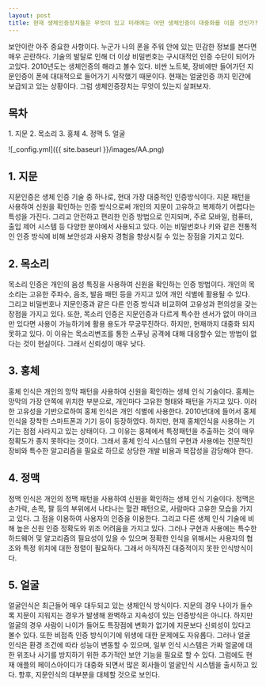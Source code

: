 ```yaml
---
layout: post
title: 현재 생체인증장치들은 무엇이 있고 미래에는 어떤 생체인증이 대중화를 이끌 것인가?
---
```


보안이란 아주 중요한 사항이다. 누군가 나의 폰을 주워 안에 있는 민감한 정보를 본다면 매우 곤란하다. 기술의 발달로 인해 더 이상 비밀번호는 구시대적인 인증 수단이 되어가고있다. 2010년도는 생체인증의 해라고 볼수 있다. 비싼 노트북, 장비에만 들어가던 지문인증이 폰에 대대적으로 들어가기 시작했기 때문이다.
현재는 얼굴인증 까지 민간에 보급되고 있는 상황이다. 그럼 생체인증장치는 무엇이 있는지 살펴보자. 

<h2>목차</h2>
1. 지문
2. 목소리
3. 홍체
4. 정맥
5. 얼굴

![_config.yml]({{ site.baseurl }}/images/AA.png)

<h2>1. 지문</h2>
지문인증은 생체 인증 기술 중 하나로, 현대 가장 대중적인 인증방식이다. 지문 패턴을 사용하여 신원을 확인하는 인증 방식으로써 개인의 지문이 고유하고 복제하기 어렵다는 특성을 가진다. 그리고 안전하고 편리한 인증 방법으로 인지되며, 주로 모바일, 컴퓨터, 출입 제어 시스템 등 다양한 분야에서 사용되고 있다. 이는 비밀번호나 키와 같은 전통적인 인증 방식에 비해 보안성과 사용자 경험을 향상시킬 수 있는 장점을 가지고 있다.

<h2>2. 목소리</h2>
목소리 인증은 개인의 음성 특징을 사용하여 신원을 확인하는 인증 방법이다. 개인의 목소리는 고유한 주파수, 음조, 발음 패턴 등을 가지고 있어 개인 식별에 활용될 수 있다.
그리고 비밀번호나 지문인증과 같은 다른 인증 방식과 비교하여 고유성과 편의성을 갖는 장점을 가지고 있다. 또한, 목소리 인증은 지문인증과 다르게 특수한 센서가 없이 마이크만  
있다면 사용이 가능하기에 활용 용도가 무궁무진하다. 하지만, 현재까지 대중화 되지 못하고 있다. 이 이유는 목소리변조를 통한 스푸닝 공격에 대해 대응할수 있는 방법이 없다는 것이 현실이다. 그래서 신뢰성이 매우 낮다.

<h2>3. 홍체</h2> 
홍체 인식은 개인의 망막 패턴을 사용하여 신원을 확인하는 생체 인식 기술이다. 홍체는 망막의 가장 안쪽에 위치한 부분으로, 개인마다 고유한 형태와 패턴을 가지고 있다. 이러한 고유성을 기반으로하여 홍체 인식은 개인 식별에 사용한다. 2010년대에 들어서 홍체인식을 장착한 스마트폰과 기기  등이 등장하였다. 하지만, 현재 홍체인식을 사용하는 기기는 점점 사라지고 있는 상태이다. 그 이유는 홍체에서 특정패턴을 추출하는 것이 매우 정확도가 종지 못하다는 것이다. 그래서 홍체 인식 시스템의 구현과 사용에는 전문적인 장비와 특수한 알고리즘을 필요로 하므로 상당한 개발 비용과 복잡성을 감당해야 한다.

<h2>4. 정맥</h2> 
정맥 인식은 개인의 정맥 패턴을 사용하여 신원을 확인하는 생체 인식 기술이다. 정맥은 손가락, 손목, 팔 등의 부위에서 나타나는 혈관 패턴으로, 사람마다 고유한 모습을 가지고 있다. 그 점을 이용하여 사용자의 인증을 이용한다. 그리고 다른 생체 인식 기술에 비해 높은 신원 인증 정확도와 위조 어려움을 가지고 있다. 그러나 구현과 사용에는 특수한 하드웨어 및 알고리즘의 필요성이 있을 수 있으며 정확한 인식을 위해서는 사용자의 협조와 특정 위치에 대한 정렬이 필요하다. 그래서 아직까진 대중적이지 못한 인식방식이다.

<h2>5. 얼굴</h2>
얼굴인식은 최근들어 매우 대두되고 있는 생체인식 방식이다. 지문의 경우 나이가 들수록 지문이 지워지는 경우가 발생해 완벽하고 지속성이 있는 인증방식은 아니다. 하지만 얼굴의 경우 사람이 나이가 들어도 특장점에 변화가 없기에 지문보다 신뢰성이 있다고 볼수 있다. 또한 비접촉 인증 방식이기에 위생에 대한 문제에도 자유롭다. 그러나 얼굴 인식은 환경 조건에 따라 성능이 변동할 수 있으며, 일부 인식 시스템은 가짜 얼굴에 대한 위조나 사기를 방지하기 위한 추가적인 보안 기능을 필요로 할 수 있다. 그럼에도 현재 애플의 페이스아이디가 대중화 되면서 많은 회사들이 얼굴인식 시스템을 출시하고 있다. 항후, 지문인식의 대부분을 대체할 것으로 보인다. 